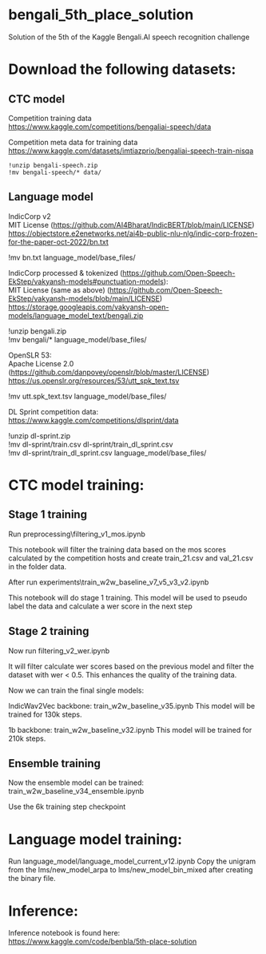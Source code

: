 # bengali_5th_place_solution
Solution of the 5th of the Kaggle Bengali.AI speech recognition challenge

# Download the following datasets:

## CTC model
Competition training data<br>
https://www.kaggle.com/competitions/bengaliai-speech/data

Competition meta data for training data<br>
https://www.kaggle.com/datasets/imtiazprio/bengaliai-speech-train-nisqa

```!unzip bengali-speech.zip```<br>
```!mv bengali-speech/* data/```

## Language model
IndicCorp v2<br>
MIT License (https://github.com/AI4Bharat/IndicBERT/blob/main/LICENSE)<br>
https://objectstore.e2enetworks.net/ai4b-public-nlu-nlg/indic-corp-frozen-for-the-paper-oct-2022/bn.txt

!mv bn.txt language_model/base_files/

IndicCorp processed & tokenized (https://github.com/Open-Speech-EkStep/vakyansh-models#punctuation-models):<br>
MIT License (same as above) (https://github.com/Open-Speech-EkStep/vakyansh-models/blob/main/LICENSE)<br>
https://storage.googleapis.com/vakyansh-open-models/language_model_text/bengali.zip

!unzip bengali.zip<br>
!mv bengali/* language_model/base_files/

OpenSLR 53:<br>
Apache License 2.0 (https://github.com/danpovey/openslr/blob/master/LICENSE)<br>
https://us.openslr.org/resources/53/utt_spk_text.tsv

!mv utt.spk_text.tsv language_model/base_files/

DL Sprint competition data:<br>
https://www.kaggle.com/competitions/dlsprint/data

!unzip dl-sprint.zip<br>
!mv dl-sprint/train.csv dl-sprint/train_dl_sprint.csv<br>
!mv dl-sprint/train_dl_sprint.csv language_model/base_files/

# CTC model training:

## Stage 1 training

Run preprocessing\filtering_v1_mos.ipynb

This notebook will filter the training data based on the mos scores calculated by the competition hosts and create train_21.csv and val_21.csv in the folder data.

After run experiments\train_w2w_baseline_v7_v5_v3_v2.ipynb

This notebook will do stage 1 training. This model will be used to pseudo label the data and calculate a wer score in the next step

## Stage 2 training

Now run filtering_v2_wer.ipynb

It will filter calculate wer scores based on the previous model and filter the dataset with wer < 0.5. This enhances the quality of the training data.

Now we can train the final single models:

IndicWav2Vec backbone:
train_w2w_baseline_v35.ipynb
This model will be trained for 130k steps.

1b backbone:
train_w2w_baseline_v32.ipynb
This model will be trained for 210k steps.

## Ensemble training

Now the ensemble model can be trained:
train_w2w_baseline_v34_ensemble.ipynb

Use the 6k training step checkpoint

# Language model training:
Run language_model/language_model_current_v12.ipynb
Copy the unigram from the lms/new_model_arpa to lms/new_model_bin_mixed after creating the binary file.


# Inference:
Inference notebook is found here:
https://www.kaggle.com/code/benbla/5th-place-solution

